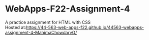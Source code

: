 # WebApps-F22-Assignment-4
A practice assignment for HTML with CSS <br>
Hosted at:<https://44-563-web-apps-f22.github.io/44563-webapps-assignment-4-MahimaChowdaryG/>
